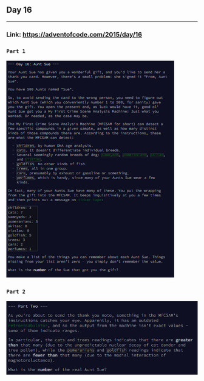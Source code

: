 ## Day 16
___

### Link: https://adventofcode.com/2015/day/16

### `Part 1`
![img.png](part1.png)

### `Part 2`
![img_1.png](part2.png)